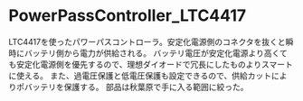 # PowerPassController_LTC4417
LTC4417を使ったパワーパスコントローラ。安定化電源側のコネクタを抜くと瞬時にバッテリ側から電力が供給される。
バッテリ電圧が安定化電源より高くても安定化電源側を優先するので、理想ダイオードで冗長にしたものよりスマートに使える。
また、過電圧保護と低電圧保護も設定できるので、供給カットによりポバッテリを保護する。
部品は秋葉原で手に入る範囲に絞った。
